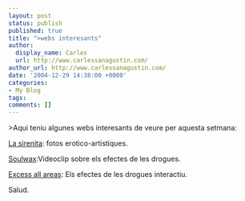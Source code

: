 ```yaml
---
layout: post
status: publish
published: true
title: ">webs interesants"
author:
  display_name: Carles
  url: http://www.carlessanagustin.com/
author_url: http://www.carlessanagustin.com/
date: '2004-12-29 14:38:00 +0000'
categories:
- My Blog
tags:
comments: []
---
```

<p>>Aqui teniu algunes webs interesants de veure per aquesta setmana:</p>
<p><a href="http://personales.ya.com/manucoloma/mine2/sirenita/index_es.html" target="_blank">La sirenita</a>: fotos erotico-artistiques.</p>
<p><a href="http://www.7digital.com/downloads/soulwax/soulwaxplayer.swf" target="_blank">Soulwax</a>:Videoclip sobre els efectes de les drogues.</p>
<p><a href="http://www.bbc.co.uk/radio1/onelife/fun/health/excess/drop_test.html" target="_blank">Excess all areas</a>: Els efectes de les drogues interactiu.</p>
<p>Salud.</p>
